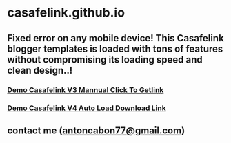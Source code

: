 # casafelink.github.io
## Fixed error on any mobile device! This Casafelink blogger templates is loaded with tons of features without compromising its loading speed and clean design..! 
### <a href="http://safelink.antoncabon.us">Demo Casafelink V3 Mannual Click To Getlink</a>
### <a href="http://www.casafelinkv4.ga">Demo Casafelink V4 Auto Load Download Link</a>
## contact me (antoncabon77@gmail.com)
